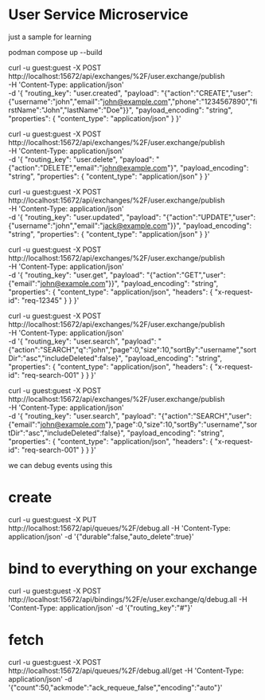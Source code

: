 # User Service Microservice
just a sample for learning

podman compose up --build

curl -u guest:guest -X POST \
  http://localhost:15672/api/exchanges/%2F/user.exchange/publish \
  -H 'Content-Type: application/json' \
  -d '{
    "routing_key": "user.created",
    "payload": "{\"action\":\"CREATE\",\"user\":{\"username\":\"john\",\"email\":\"john@example.com\",\"phone\":\"1234567890\",\"firstName\":\"John\",\"lastName\":\"Doe\"}}",
    "payload_encoding": "string",
    "properties": { "content_type": "application/json" }
  }'


curl -u guest:guest -X POST http://localhost:15672/api/exchanges/%2F/user.exchange/publish \
  -H 'Content-Type: application/json' \
  -d '{
    "routing_key": "user.delete",
    "payload": "{\"action\":\"DELETE\",\"email\":\"john@example.com\"}",
    "payload_encoding": "string",
    "properties": { "content_type": "application/json" }
  }'


  curl -u guest:guest -X POST \
  http://localhost:15672/api/exchanges/%2F/user.exchange/publish \
  -H 'Content-Type: application/json' \
  -d '{
    "routing_key": "user.updated",
    "payload": "{\"action\":\"UPDATE\",\"user\":{\"username\":\"john\",\"email\":\"jack@example.com\"}}",
    "payload_encoding": "string",
    "properties": { "content_type": "application/json" }
  }'

curl -u guest:guest -X POST \
  http://localhost:15672/api/exchanges/%2F/user.exchange/publish \
  -H 'Content-Type: application/json' \
  -d '{
    "routing_key": "user.get",
    "payload": "{\"action\":\"GET\",\"user\":{\"email\":\"john@example.com\"}}",
    "payload_encoding": "string",
    "properties": {
      "content_type": "application/json",
      "headers": {
        "x-request-id": "req-12345"
      }
    }
  }'



curl -u guest:guest -X POST \
  http://localhost:15672/api/exchanges/%2F/user.exchange/publish \
  -H 'Content-Type: application/json' \
  -d '{
    "routing_key": "user.search",
    "payload": "{\"action\":\"SEARCH\",\"q\":\"john\",\"page\":0,\"size\":10,\"sortBy\":\"username\",\"sortDir\":\"asc\",\"includeDeleted\":false}",
    "payload_encoding": "string",
    "properties": {
      "content_type": "application/json",
      "headers": {
        "x-request-id": "req-search-001"
      }
    }
  }'


curl -u guest:guest -X POST \
  http://localhost:15672/api/exchanges/%2F/user.exchange/publish \
  -H 'Content-Type: application/json' \
  -d '{
    "routing_key": "user.search",
    "payload": "{\"action\":\"SEARCH\",\"user\":{\"email\":\"john@example.com\"},\"page\":0,\"size\":10,\"sortBy\":\"username\",\"sortDir\":\"asc\",\"includeDeleted\":false}",
    "payload_encoding": "string",
    "properties": {
      "content_type": "application/json",
      "headers": {
        "x-request-id": "req-search-001"
      }
    }
  }'



 we can debug events using this 

# create
curl -u guest:guest -X PUT http://localhost:15672/api/queues/%2F/debug.all -H 'Content-Type: application/json' -d '{"durable":false,"auto_delete":true}'
# bind to everything on your exchange
curl -u guest:guest -X POST http://localhost:15672/api/bindings/%2F/e/user.exchange/q/debug.all -H 'Content-Type: application/json' -d '{"routing_key":"#"}'
# fetch
curl -u guest:guest -X POST http://localhost:15672/api/queues/%2F/debug.all/get -H 'Content-Type: application/json' -d '{"count":50,"ackmode":"ack_requeue_false","encoding":"auto"}'